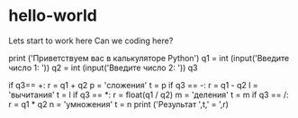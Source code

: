 # hello-world
Lets start to work here
Can we coding here?


print ('Приветствуем вас в калькуляторе Python')
q1 = int (input('Введите число 1: '))
q2 = int (input('Введите число 2: '))
q3

if q3== +:
r = q1 + q2
p = 'сложения'
t = p
if q3 == -:
r = q1 - q2
l = 'вычитания'
t = l
if q3 == *:
r = float(q1 / q2)
m = 'деления'
t = m
if q3 == /:
r = q1 * q2
n = 'умножения'
t = n
print ('Результат ',t,' = ',r)
